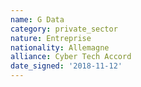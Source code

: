 ```yaml
---
name: G Data
category: private_sector
nature: Entreprise
nationality: Allemagne
alliance: Cyber Tech Accord
date_signed: '2018-11-12'
---
```

    
